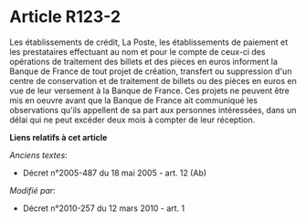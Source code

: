 # Article R123-2

Les établissements de crédit, La Poste, les établissements de paiement et les prestataires effectuant au nom et pour le
compte de ceux-ci des opérations de traitement des billets et des pièces en euros informent la Banque de France de tout
projet de création, transfert ou suppression d'un centre de conservation et de traitement de billets ou des pièces en euros
en vue de leur versement à la Banque de France. Ces projets ne peuvent être mis en oeuvre avant que la Banque de France ait
communiqué les observations qu'ils appellent de sa part aux personnes intéressées, dans un délai qui ne peut excéder deux
mois à compter de leur réception.

**Liens relatifs à cet article**

_Anciens textes_:

  - Décret n°2005-487 du 18 mai 2005 - art. 12 (Ab)

_Modifié par_:

  - Décret n°2010-257 du 12 mars 2010 - art. 1
